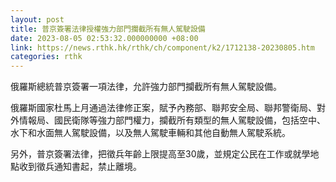 ```yaml
---
layout: post
title: 普京簽署法律授權強力部門攔截所有無人駕駛設備
date: 2023-08-05 02:53:32.000000000 +08:00
link: https://news.rthk.hk/rthk/ch/component/k2/1712138-20230805.htm
categories: rthk
---
```


俄羅斯總統普京簽署一項法律，允許強力部門攔截所有無人駕駛設備。

俄羅斯國家杜馬上月通過法律修正案，賦予內務部、聯邦安全局、聯邦警衛局、對外情報局、國民衛隊等強力部門權力，攔截所有類型的無人駕駛設備，包括空中、水下和水面無人駕駛設備，以及無人駕駛車輛和其他自動無人駕駛系統。

另外，普京簽署法律，把徵兵年齡上限提高至30歲，並規定公民在工作或就學地點收到徵兵通知書起，禁止離境。
